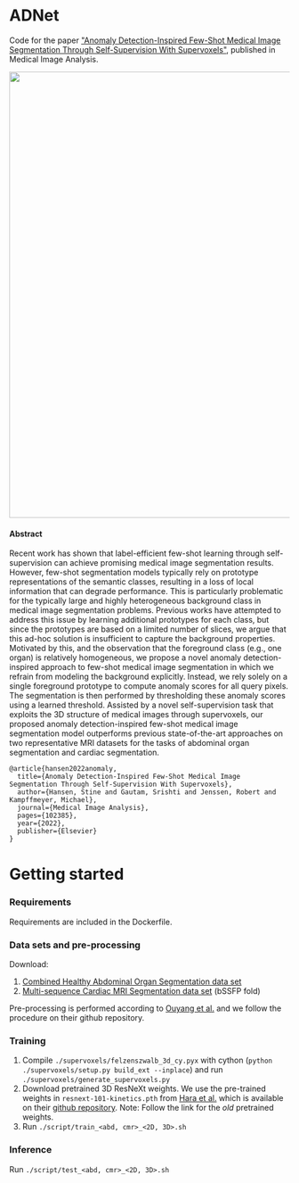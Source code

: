 # ADNet
Code for the paper ["Anomaly Detection-Inspired Few-Shot Medical Image Segmentation Through Self-Supervision With Supervoxels"](https://www.sciencedirect.com/science/article/pii/S1361841522000378), published in Medical Image Analysis.

<img src="./overview.png" width="800">

#### Abstract
Recent work has shown that label-efficient few-shot learning through self-supervision can achieve promising medical image segmentation results. However, few-shot segmentation models typically rely on prototype representations of the semantic classes, resulting in a loss of local information that can degrade performance. This is particularly problematic for the typically large and highly heterogeneous background class in medical image segmentation problems. Previous works have attempted to address this issue by learning additional prototypes for each class, but since the prototypes are based on a limited number of slices, we argue that this ad-hoc solution is insufficient to capture the background properties. Motivated by this, and the observation that the foreground class (e.g., one organ) is relatively homogeneous, we propose a novel anomaly detection-inspired approach to few-shot medical image segmentation in which we refrain from modeling the background explicitly. Instead, we rely solely on a single foreground prototype to compute anomaly scores for all query pixels. The segmentation is then performed by thresholding these anomaly scores using a learned threshold. Assisted by a novel self-supervision task that exploits the 3D structure of medical images through supervoxels, our proposed anomaly detection-inspired few-shot medical image segmentation model outperforms previous state-of-the-art approaches on two representative MRI datasets for the tasks of abdominal organ segmentation and cardiac segmentation.

```
@article{hansen2022anomaly,
  title={Anomaly Detection-Inspired Few-Shot Medical Image Segmentation Through Self-Supervision With Supervoxels},
  author={Hansen, Stine and Gautam, Srishti and Jenssen, Robert and Kampffmeyer, Michael},
  journal={Medical Image Analysis},
  pages={102385},
  year={2022},
  publisher={Elsevier}
}
```

# Getting started
### Requirements
Requirements are included in the Dockerfile.

### Data sets and pre-processing
Download:
1) [Combined Healthy Abdominal Organ Segmentation data set](https://chaos.grand-challenge.org/)
2) [Multi-sequence Cardiac MRI Segmentation data set](https://zmiclab.github.io/projects/mscmrseg19/) (bSSFP fold)

Pre-processing is performed according to [Ouyang et al.](https://github.com/cheng-01037/Self-supervised-Fewshot-Medical-Image-Segmentation/tree/2f2a22b74890cb9ad5e56ac234ea02b9f1c7a535) and we follow the procedure on their github repository.

### Training
1. Compile `./supervoxels/felzenszwalb_3d_cy.pyx` with cython (`python ./supervoxels/setup.py build_ext --inplace`) and run `./supervoxels/generate_supervoxels.py` 
2. Download pretrained 3D ResNeXt weights. We use the pre-trained weights in `resnext-101-kinetics.pth` from [Hara et al.](https://openaccess.thecvf.com/content_cvpr_2018/papers/Hara_Can_Spatiotemporal_3D_CVPR_2018_paper.pdf) which is available on their [github repository](https://github.com/kenshohara/3D-ResNets-PyTorch). Note: Follow the link for the *old* pretrained weights. 
3. Run `./script/train_<abd, cmr>_<2D, 3D>.sh` 

### Inference
Run `./script/test_<abd, cmr>_<2D, 3D>.sh` 
